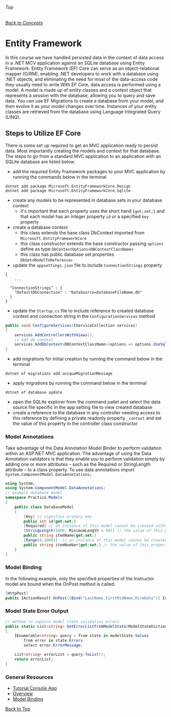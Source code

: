 ###### Top
###### [Back to Concepts](./README.md)
# Entity Framework
In this course we have handled persisted data in the context of data access in a .NET MCV application against an SQLite database using Entity Framework. Entity Framework (EF) Core can serve as an object-relational mapper (O/RM), enabling .NET developers to work with a database using .NET objects, and eliminating the need for most of the data-access code they usually need to write.With EF Core, data access is performed using a model. A model is made up of entity classes and a context object that represents a session with the database, allowing you to query and save data. You can use EF Migrations to create a database from your model, and then evolve it as your model changes over time. Instances of your entity classes are retrieved from the database using Language Integrated Query (LINQ).

## Steps to Utilize EF Core
There is some set up required to get an MVC application ready to persist data. Most importantly creating the models and context for that database. The steps to go from a standard MVC application to an application with an SQLite database are listed below. 

- add the required Entity Framework packages to your MVC application by running the commands below in the terminal
```
dotnet add package Microsoft.EntityFrameworkCore.Design
dotnet add package Microsoft.EntityFrameworkCore.Sqlite
```
- create any models to be represented in database sets in your database context
     - it's important that each property uses the short hand `{get;set;}` and that each model has an integer property `id` or a specified `key` property 
- create a database context 
	- this class extends the base class DbContext imported from `Microsoft.EntityFrameworkCore`
	- this class constructor extends the base constructor passing `options` define as type `DbContextOptions<DBContextClassName>`
	- this class has public database set properties `DbSet<ModelToReference>`
- update the `appsettings.json` file to include `ConnectionStrings` property
```
{
	...

  "ConnectionStrings" : {
    "DefaultDbConnection" : "DataSource=databaseFileName.db"
  }
}
```
- update the `Startup.cs` file to include reference to created database context and connection string in the `ConfigurationServices` method
```c#
public void ConfigureServices(IServiceCollection services)
{
    services.AddControllersWithViews();
    // add db context
    services.AddDbContext<DBContextClassName>(options => options.UseSqlite(Configuration.GetConnectionString("DefaultDbConnection")));
}
```
- add migrations for initial creation by running the command below in the terminal
```
dotnet ef migrations add uniqueMigrationMessage
```
- apply migrations by running the command below in the terminal
```
dotnet ef database update
```
- open the SQLite explorer from the command pallet and select the data source file specific in the app setting file to view created database
- create a reference to the database in any controller needing access to this reference by defining a private readonly property `_context` and set the value of this property in the controller class constructor 
### Model Annotations
Take advantage of the Data Annotation Model Binder to perform validation within an ASP.NET MVC application. The advantage of using the Data Annotation validators is that they enable you to perform validation simply by adding one or more attributes – such as the Required or StringLength attribute – to a class property. To use data annotations import `System.ComponentModel.DataAnnotations;`
```c#
using System;
using System.ComponentModel.DataAnnotations;
// example database model
namespace Practice.Models
{
    public class DatabaseModel
    {
        [Key] // signifies primary key
        public int id{get;set;}
        [Required] // an instance of this model cannot be created without a value for this property
        [StringLength(1000, MinimumLength = 50)] // the value of this property must be between 50 and 1000 characters
        public string itemName{get;set;}
        [Range(0,1000)]  // an instance of this model cannot be created without a value for this property
        public string itemNumber{get;set;} // the value of this property must between 1 and 1000
    }
}
```
### Model Binding

In the following example, only the specified properties of the Instructor model are bound when the OnPost method is called:
```c#
[HttpPost]
public IActionResult OnPost([Bind("LastName,FirstMidName,HireDate")] Instructor instructor)
```
### Model State Error Output
```c#
// method to capture model state validation errors
public static List<string> GetErrorListFromModelState(ModelStateDictionary modelState)
{
    IEnumerable<string> query = from state in modelState.Values
		from error in state.Errors
		select error.ErrorMessage;

    List<string> errorList = query.ToList();
    return errorList;
}
```
### General Resources 
- [Tutorial Console App](https://docs.microsoft.com/en-us/ef/core/get-started/?tabs=netcore-cli)
- [Overview](https://docs.microsoft.com/en-us/ef/core/)
- [Model Binding](https://docs.microsoft.com/en-us/ef/core/)

[Back to Top](#Top)

